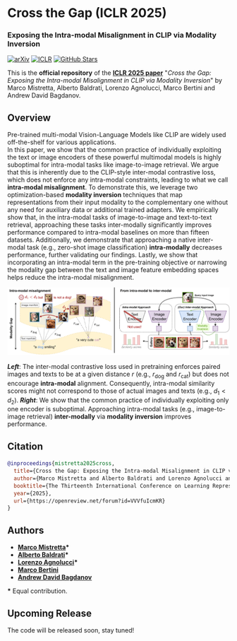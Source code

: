 # Cross the Gap (ICLR 2025)
### Exposing the Intra-modal Misalignment in CLIP via Modality Inversion

[![arXiv](https://img.shields.io/badge/arXiv-Paper-<COLOR>.svg)](https://arxiv.org/abs/2502.04263)
[![ICLR](https://img.shields.io/badge/OpenReview-Paper-red.svg)](https://openreview.net/forum?id=VVVfuIcmKR)
[![GitHub Stars](https://img.shields.io/github/stars/miccunifi/Cross-the-Gap?style=social)](https://github.com/miccunifi/Cross-the-Gap)

This is the **official repository** of the [**ICLR 2025 paper**](https://arxiv.org/abs/2502.04263) 
"*Cross the Gap: Exposing the Intra-modal Misalignment in CLIP via Modality Inversion*" 
by Marco Mistretta, Alberto Baldrati, Lorenzo Agnolucci, Marco Bertini and Andrew David Bagdanov.

## Overview
Pre-trained multi-modal Vision-Language Models like CLIP are widely used off-the-shelf for various applications.  
In this paper, we show that the common practice of individually exploiting the text or image encoders of these powerful multimodal models is highly suboptimal for intra-modal tasks like image-to-image retrieval.
We argue that this is inherently due to the CLIP-style inter-modal contrastive loss, which does not enforce any intra-modal constraints, leading to what we call **intra-modal misalignment**. To demonstrate this, we leverage two optimization-based **modality inversion** techniques that map representations from their input modality to the complementary one without any need for auxiliary data or additional trained adapters.
We empirically show that, in the intra-modal tasks of image-to-image and text-to-text retrieval, approaching these tasks inter-modally significantly improves performance compared to intra-modal baselines on more than fifteen datasets.
Additionally, we demonstrate that approaching a native inter-modal task (e.g., zero-shot image classification) **intra-modally** decreases performance, further validating our findings. Lastly, we show that incorporating an intra-modal term in the pre-training objective or narrowing the modality gap between the text and image feature embedding spaces helps reduce the intra-modal misalignment.

![assets/teaser.png](assets/teaser.png "Teaser of the method")

***Left***: The inter-modal contrastive loss used in pretraining enforces paired images and texts to be at a given distance $r$ (e.g., $r_{\text{dog}}$ and $r_{\text{cat}}$) but does not encourage **intra-modal** alignment. Consequently, intra-modal similarity scores might not correspond to those of actual images and texts (e.g., $d_1 < d_2$).
***Right***: We show that the common practice of individually exploiting only one encoder is suboptimal. Approaching intra-modal tasks (e.g., image-to-image retrieval) **inter-modally** via **modality inversion** improves performance.

## Citation
```bibtex
@inproceedings{mistretta2025cross,
  title={Cross the Gap: Exposing the Intra-modal Misalignment in CLIP via Modality Inversion},
  author={Marco Mistretta and Alberto Baldrati and Lorenzo Agnolucci and Marco Bertini and Andrew D. Bagdanov},
  booktitle={The Thirteenth International Conference on Learning Representations},
  year={2025},
  url={https://openreview.net/forum?id=VVVfuIcmKR}
}
```

## Authors
* [**Marco Mistretta**](https://scholar.google.com/citations?hl=it&user=KMIb4eAAAAAJ)**\***
* [**Alberto Baldrati**](https://scholar.google.com/citations?hl=en&user=I1jaZecAAAAJ)**\***
* [**Lorenzo Agnolucci**](https://scholar.google.it/citations?user=hsCt4ZAAAAAJ&hl)**\***
* [**Marco Bertini**](https://scholar.google.it/citations?user=SBm9ZpYAAAAJ&hl=it)
* [**Andrew David Bagdanov**](https://scholar.google.com/citations?user=_Fk4YUcAAAAJ&hl=en)

**\*** Equal contribution.

## Upcoming Release
The code will be released soon, stay tuned!
